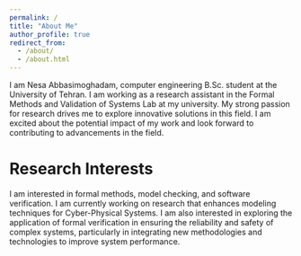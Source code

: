 ```yaml
---
permalink: /
title: "About Me"
author_profile: true
redirect_from: 
  - /about/
  - /about.html
---
```


I am Nesa Abbasimoghadam, computer engineering B.Sc. student at the University of Tehran. I am working as a research assistant in the Formal Methods and Validation of Systems Lab at my university. My strong passion for research drives me to explore innovative solutions in this field. I am excited about the potential impact of my work and look forward to contributing to advancements in the field.

Research Interests
======
I am interested in formal methods, model checking, and software verification. I am currently working on research that enhances modeling techniques for Cyber-Physical Systems. I am also interested in exploring the application of formal verification in ensuring the reliability and safety of complex systems, particularly in integrating new methodologies and technologies to improve system performance.